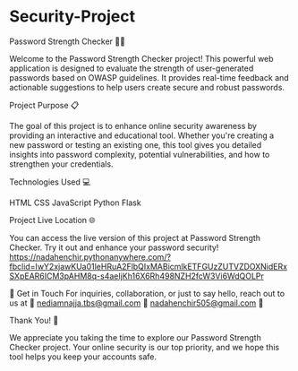 # Security-Project
Password Strength Checker 💪🔐

Welcome to the Password Strength Checker project! This powerful web application is designed to evaluate the strength of user-generated passwords based on OWASP guidelines. It provides real-time feedback and actionable suggestions to help users create secure and robust passwords.


Project Purpose 📋

The goal of this project is to enhance online security awareness by providing an interactive and educational tool. Whether you're creating a new password or testing an existing one, this tool gives you detailed insights into password complexity, potential vulnerabilities, and how to strengthen your credentials.


Technologies Used 💻

HTML
CSS
JavaScript
Python
Flask 


Project Live Location 🌐

You can access the live version of this project at Password Strength Checker. Try it out and enhance your password security!
https://nadahenchir.pythonanywhere.com/?fbclid=IwY2xjawKUa01leHRuA2FlbQIxMABicmlkETFGUzZUTVZDOXNidERxSXpEAR6ICM3pAHM8q-s4aeIjKh16X6Rh498NZH2fcW3Vi6WdQOLPr


📧 Get in Touch For inquiries, collaboration, or just to say hello, reach out to us at 
📩 nediamnajja.tbs@gmail.com
📩 nadahenchir505@gmail.com
📩
   

Thank You! 👏


We appreciate you taking the time to explore our Password Strength Checker project. Your online security is our top priority, and we hope this tool helps you keep your accounts safe.
